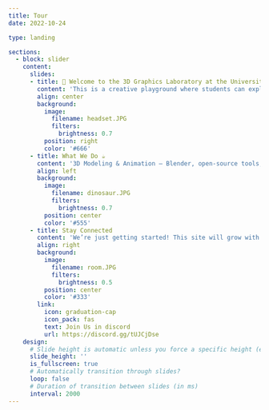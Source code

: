 ```yaml
---
title: Tour
date: 2022-10-24

type: landing

sections:
  - block: slider
    content:
      slides:
      - title: 👋 Welcome to the 3D Graphics Laboratory at the University of the Basque Country (EHU)!
        content: 'This is a creative playground where students can explore, experiment, and build with 3D technologies.'
        align: center
        background:
          image:
            filename: headset.JPG
            filters:
              brightness: 0.7
          position: right
          color: '#666'
      - title: What We Do ☕️
        content: '3D Modeling & Animation – Blender, open-source tools, and artistic workflows Game Engines – Unity, Godot, and interactive experiences 3D Printing & Fabrication – from digital models to physical objects Research & Learning – workshops, tutorials, and collaborative projects'
        align: left
        background:
          image:
            filename: dinosaur.JPG
            filters:
              brightness: 0.7
          position: center
          color: '#555'
      - title: Stay Connected
        content: 'We’re just getting started! This site will grow with resources, guides, and showcases of student work. Check out our discord channel.'
        align: right
        background:
          image:
            filename: room.JPG
            filters:
              brightness: 0.5
          position: center
          color: '#333'
        link:
          icon: graduation-cap
          icon_pack: fas
          text: Join Us in discord
          url: https://discord.gg/tUJCjDse
    design:
      # Slide height is automatic unless you force a specific height (e.g. '400px')
      slide_height: ''
      is_fullscreen: true
      # Automatically transition through slides?
      loop: false
      # Duration of transition between slides (in ms)
      interval: 2000
---
```

